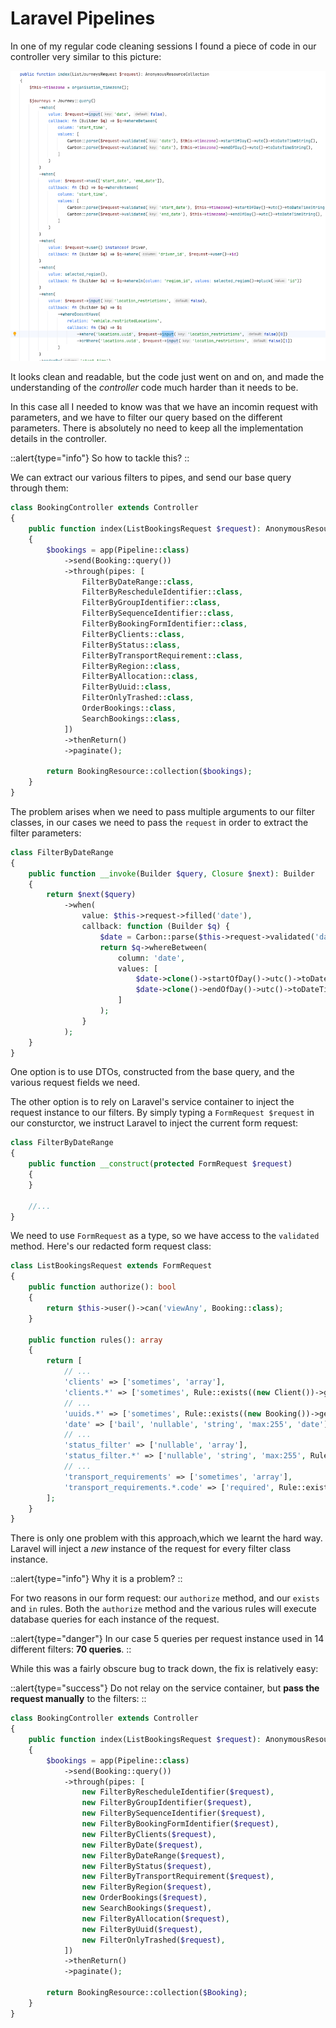 # Laravel Pipelines

In one of my regular code cleaning sessions I found a piece of code in our controller very similar to this picture:

![sample code](/images/SCR-20240520-myyy.png)

It looks clean and readable, but the code just went on and on, and made the understanding of the *controller* code much harder than it needs to be.

In this case all I needed to know was that we have an incomin request with parameters, and we have to filter our query based on the different parameters.
There is absolutely no need to keep all the implementation details in the controller.

::alert{type="info"}
So how to tackle this?
::

We can extract our various filters to pipes, and send our base query through them:

```php
class BookingController extends Controller
{
    public function index(ListBookingsRequest $request): AnonymousResourceCollection
    {
        $bookings = app(Pipeline::class)
            ->send(Booking::query())
            ->through(pipes: [
                FilterByDateRange::class,
                FilterByRescheduleIdentifier::class,
                FilterByGroupIdentifier::class,
                FilterBySequenceIdentifier::class,
                FilterByBookingFormIdentifier::class,
                FilterByClients::class,
                FilterByStatus::class,
                FilterByTransportRequirement::class,
                FilterByRegion::class,
                FilterByAllocation::class,
                FilterByUuid::class,
                FilterOnlyTrashed::class,
                OrderBookings::class,
                SearchBookings::class,
            ])
            ->thenReturn()
            ->paginate();

        return BookingResource::collection($bookings);
    }
}
```
The problem arises when we need to pass multiple arguments to our filter classes, in our cases we need to pass the `request` in order to extract the filter parameters:

```php
class FilterByDateRange
{
    public function __invoke(Builder $query, Closure $next): Builder
    {
        return $next($query)
            ->when(
                value: $this->request->filled('date'),
                callback: function (Builder $q) {
                    $date = Carbon::parse($this->request->validated('date'), organisation_timezone());
                    return $q->whereBetween(
                        column: 'date',
                        values: [
                            $date->clone()->startOfDay()->utc()->toDateTimeString(),
                            $date->clone()->endOfDay()->utc()->toDateTimeString(),
                        ]
                    );
                }
            );
    }
}
```
One option is to use DTOs, constructed from the base query, and the various request fields we need.

The other option is to rely on Laravel's service container to inject the request instance to our filters.
By simply typing a `FormRequest $request` in our consturctor, we instruct Laravel to inject the current form request:


```php
class FilterByDateRange
{
    public function __construct(protected FormRequest $request)
    {
    }

    //...
}
```
We need to use `FormRequest` as a type, so we have access to the `validated` method.
Here's our redacted form request class:

```php
class ListBookingsRequest extends FormRequest
{
    public function authorize(): bool
    {
        return $this->user()->can('viewAny', Booking::class);
    }

    public function rules(): array
    {
        return [
            // ...
            'clients' => ['sometimes', 'array'],
            'clients.*' => ['sometimes', Rule::exists((new Client())->getTable(), 'uuid')],
            // ...
            'uuids.*' => ['sometimes', Rule::exists((new Booking())->getTable(), 'uuid')],
            'date' => ['bail', 'nullable', 'string', 'max:255', 'date'],
            // ...
            'status_filter' => ['nullable', 'array'],
            'status_filter.*' => ['nullable', 'string', 'max:255', Rule::in(BookingStatus::values())],
            // ...
            'transport_requirements' => ['sometimes', 'array'],
            'transport_requirements.*.code' => ['required', Rule::exists((new TransportRequirement())->getTable(), 'code')],
        ];
    }
}

```
There is only one problem with this approach,which we learnt the hard way.
Laravel will inject a *new* instance of the request for every filter class instance.

::alert{type="info"}
Why it is a problem?
::

For two reasons in our form request: our `authorize` method, and our `exists` and `in` rules.
Both the `authorize` method and the various rules will execute database queries for each instance of the request.

::alert{type="danger"}
In our case 5 queries per request instance used in 14 different filters: **70 queries**. 
::


While this was a fairly obscure bug to track down, the fix is relatively easy: 

::alert{type="success"}
Do not relay on the service container, but **pass the request manually** to the filters:
::


```php
class BookingController extends Controller
{
    public function index(ListBookingsRequest $request): AnonymousResourceCollection
    {
        $bookings = app(Pipeline::class)
            ->send(Booking::query())
            ->through(pipes: [
                new FilterByRescheduleIdentifier($request),
                new FilterByGroupIdentifier($request),
                new FilterBySequenceIdentifier($request),
                new FilterByBookingFormIdentifier($request),
                new FilterByClients($request),
                new FilterByDate($request),
                new FilterByDateRange($request),
                new FilterByStatus($request),
                new FilterByTransportRequirement($request),
                new FilterByRegion($request),
                new OrderBookings($request),
                new SearchBookings($request),
                new FilterByAllocation($request),
                new FilterByUuid($request),
                new FilterOnlyTrashed($request),
            ])
            ->thenReturn()
            ->paginate();

        return BookingResource::collection($Booking);
    }
}
```